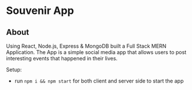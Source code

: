 # Souvenir App

## About

Using React, Node.js, Express & MongoDB built a Full Stack MERN Application. The App is a simple social media app that allows users to post interesting events that happened in their lives.

Setup:

- run `npm i && npm start` for both client and server side to start the app
